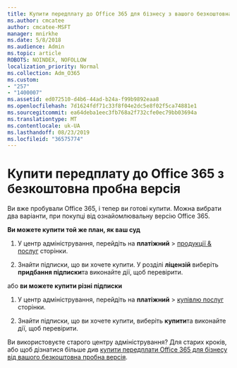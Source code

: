 ```yaml
---
title: Купити передплату до Office 365 для бізнесу з вашого безкоштовна пробна версія
ms.author: cmcatee
author: cmcatee-MSFT
manager: mnirkhe
ms.date: 5/8/2018
ms.audience: Admin
ms.topic: article
ROBOTS: NOINDEX, NOFOLLOW
localization_priority: Normal
ms.collection: Adm_O365
ms.custom:
- "257"
- "1400007"
ms.assetid: ed072510-d4b6-44ad-b24a-f99b9892eaa8
ms.openlocfilehash: 7d1624fdf71c33f8f04e2dc5e8f02f5ca74881e1
ms.sourcegitcommit: ea64deba1eec3fb768a2f732cfe0ec79bb03694a
ms.translationtype: MT
ms.contentlocale: uk-UA
ms.lasthandoff: 08/23/2019
ms.locfileid: "36575774"
---
```

# <a name="buy-a-subscription-to-office-365-from-your-free-trial"></a>Купити передплату до Office 365 з безкоштовна пробна версія

Ви вже пробували Office 365, і тепер ви готові купити. Можна вибрати два варіанти, при покупці від ознайомлювальну версію Office 365.
  
 **Ви можете купити той же план, як ваш суд**
  
1. У центр адміністрування, перейдіть на **платіжний** \> [продукції & послуг](https://go.microsoft.com/fwlink/p/?linkid=842054) сторінки.

2. Знайти підписки, що ви хочете купити. У розділі **ліцензій** виберіть **придбання підписки**та виконайте дії, щоб перевірити.

або **ви можете купити різні підписки**
  
1. У центр адміністрування, перейдіть на **платіжний** \> [купівлю послуг](https://go.microsoft.com/fwlink/p/?linkid=868433) сторінки.

3. Знайти підписки, що ви хочете купити, виберіть **купити**та виконайте дії, щоб перевірити.

Ви використовуєте старого центру адміністрування? Для старих кроків, або щоб дізнатися більше див [купити передплати Office 365 для бізнесу від вашого безкоштовна пробна версія](https://docs.microsoft.com/office365/admin/subscriptions-and-billing/buy-a-subscription-from-your-free-trial).